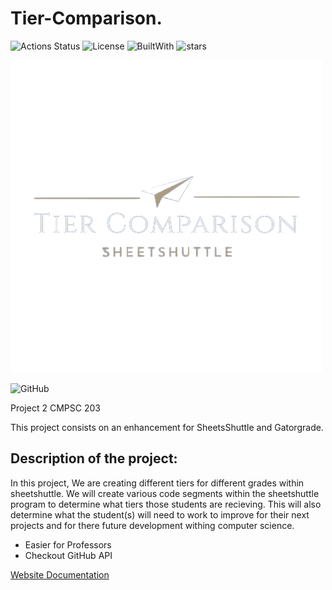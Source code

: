# Tier-Comparison.

![Actions Status](https://github.com/noorbuchi/SheetShuttle/workflows/Lint%20and%20Test/badge.svg)
![License](https://img.shields.io/badge/license-MIT-blue?style=flat) 
![BuiltWith](https://img.shields.io/badge/Built%20With-Python-blue?style=flat&logo=python&logoColor=yellow)
![stars](https://img.shields.io/github/stars/noorbuchi/SheetShuttle.svg)

![Logo](/config/logo_tier.png "Tier-comparison")

![GitHub](https://img.shields.io/github/license/danniyb/Tier-comparison)

Project 2 CMPSC 203

This project consists on an enhancement for SheetsShuttle and Gatorgrade. 

## Description of the project:

In this project, We are creating different tiers for different grades within sheetshuttle. We will create various code segments within the sheetshuttle program to determine what tiers those students are recieving. This will also determine what the student(s) will need to work to improve for their next projects and for there future development withing computer science.

- Easier for Professors
- Checkout GitHub API

[Website Documentation](https://tier-comparison.netlify.app/)

